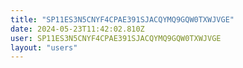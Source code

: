 ```yaml
---
title: "SP11ES3N5CNYF4CPAE391SJACQYMQ9GQW0TXWJVGE"
date: 2024-05-23T11:42:02.810Z
user: SP11ES3N5CNYF4CPAE391SJACQYMQ9GQW0TXWJVGE
layout: "users"
---
```

    